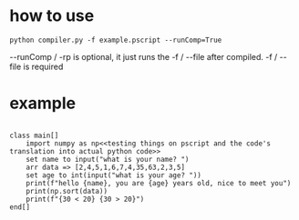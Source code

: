 # how to use

```shell
python compiler.py -f example.pscript --runComp=True
```
--runComp / -rp is optional, it just runs the -f / --file after compiled.
-f / --file is required


# example
```pscript

class main[]
	import numpy as np<<testing things on pscript and the code's translation into actual python code>>
	set name to input("what is your name? ")
	arr data => [2,4,5,1,6,7,4,35,63,2,3,5]
	set age to int(input("what is your age? "))
	print(f"hello {name}, you are {age} years old, nice to meet you")
	print(np.sort(data))
	print(f"{30 < 20} {30 > 20}")
end[]




```
